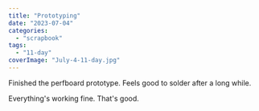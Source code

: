 ```yaml
---
title: "Prototyping"
date: "2023-07-04"
categories: 
  - "scrapbook"
tags: 
  - "11-day"
coverImage: "July-4-11-day.jpg"
---
```

<!--more-->

Finished the perfboard prototype. Feels good to solder after a long while.

Everything's working fine. That's good.
